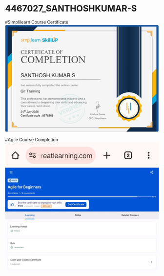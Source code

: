 # 4467027\_SANTHOSHKUMAR-S
#Simplilearn Course Certificate
<img src="https://github.com/Ceo0306/4467027_SANTHOSHKUMAR-S/blob/main/GIT/Certificates/GIT Simplilearn Course Certificate.png" alt="image">

#Agile Course Completion
<img src="https://github.com/Ceo0306/4467027_SANTHOSHKUMAR-S/blob/main/SDLC/Agile Course Completion Screenshot.jpg" alt="image">

